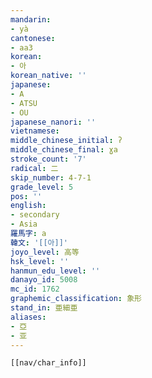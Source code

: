 ```yaml
---
mandarin:
- yà
cantonese:
- aa3
korean:
- 아
korean_native: ''
japanese:
- A
- ATSU
- OU
japanese_nanori: ''
vietnamese:
middle_chinese_initial: ʔ
middle_chinese_final: ɣa
stroke_count: '7'
radical: 二
skip_number: 4-7-1
grade_level: 5
pos: ''
english:
- secondary
- Asia
羅馬字: a
韓文: '[[아]]'
joyo_level: 高等
hsk_level: ''
hanmun_edu_level: ''
danayo_id: 5008
mc_id: 1762
graphemic_classification: 象形
stand_in: 亜細亜
aliases:
- 亞
- 亚
---
```


```meta-bind-embed
[[nav/char_info]]
```
